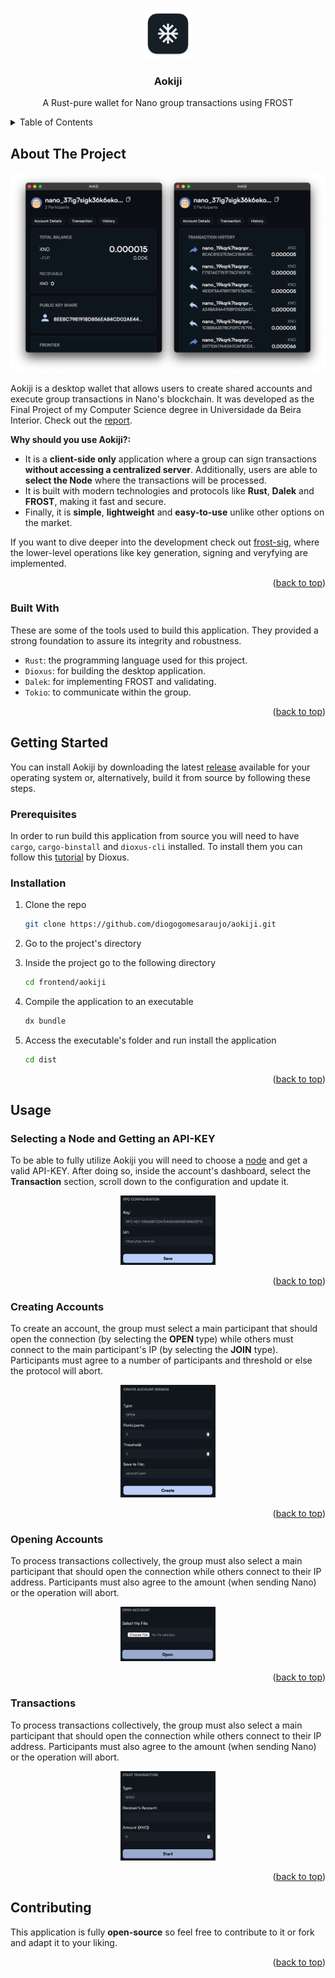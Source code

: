 <a id="readme-top"></a>


<!-- PROJECT LOGO -->
<br />
<div align="center">
  <a href="https://github.com/diogogomesaraujo/aokiji">
    <img src="./assets/icon.png" alt="Logo" width="80" height="80">
  </a>

  <h3 align="center">Aokiji</h3>

  <p align="center">
    A Rust-pure wallet for Nano group transactions using FROST
  </p>
</div>



<!-- TABLE OF CONTENTS -->
<details>
  <summary>Table of Contents</summary>
  <ol>
    <li>
      <a href="#about-the-project">About The Project</a>
      <ul>
        <li><a href="#built-with">Built With</a></li>
      </ul>
    </li>
    <li>
      <a href="#getting-started">Getting Started</a>
      <ul>
        <li><a href="#prerequisites">Prerequisites</a></li>
        <li><a href="#installation">Installation</a></li>
      </ul>
    </li>
    <li>
      <a href="#usage">Usage</a>
      <ul>
        <li><a href="#selecting-a-node-and-getting-an-api-key">Selecting a Node and Getting an API-KEY</a></li>
        <li><a href="#creating-accounts">Creating Accounts</a></li>
        <li><a href="#opening-accounts">Opening Accounts</a></li>
        <li><a href="#transactions">Transactions</a></li>
      </ul>
    </li>
    <li><a href="#contributing">Contributing</a></li>
  </ol>
</details>



<!-- ABOUT THE PROJECT -->
## About The Project

<div align="center">
    <img src="./assets/demo.png" alt="Demo">
</div>

Aokiji is a desktop wallet that allows users to create shared accounts and execute group transactions in Nano's blockchain. It was developed as the Final Project of my Computer Science degree in Universidade da Beira Interior. Check out the [report](./report.pdf).

**Why should you use Aokiji?:**
* It is a **client-side only** application where a group can sign transactions **without accessing a centralized server**. Additionally, users are able to **select the Node** where the transactions will be processed.
* It is built with modern technologies and protocols like **Rust**, **Dalek** and **FROST**, making it fast and secure.
* Finally, it is **simple**, **lightweight** and **easy-to-use** unlike other options on the market.

If you want to dive deeper into the development check out [frost-sig](https://github.com/diogogomesaraujo/frost-sig), where the lower-level operations like key generation, signing and veryfying are implemented.

<p align="right">(<a href="#readme-top">back to top</a>)</p>


### Built With

These are some of the tools used to build this application. They provided a strong foundation to assure its integrity and robustness.

* `Rust`: the programming language used for this project.
* `Dioxus`: for building the desktop application.
* `Dalek`: for implementing FROST and validating.
* `Tokio`: to communicate within the group.

<p align="right">(<a href="#readme-top">back to top</a>)</p>



<!-- GETTING STARTED -->
## Getting Started

You can install Aokiji by downloading the latest [release](https://github.com/diogogomesaraujo/aokiji/releases/latest) available for your operating system or, alternatively, build it from source by following these steps.

### Prerequisites

In order to run build this application from source you will need to have `cargo`,  `cargo-binstall` and `dioxus-cli` installed. To install them you can follow this [tutorial](https://dioxuslabs.com/learn/0.6/getting_started/#) by Dioxus.

### Installation

1. Clone the repo

   ```sh
   git clone https://github.com/diogogomesaraujo/aokiji.git
   ```

3. Go to the project's directory

5. Inside the project go to the following directory

   ```sh
   cd frontend/aokiji
   ```

6. Compile the application to an executable

   ```sh
   dx bundle
   ```

8. Access the executable's folder and run install the application

   ```sh
   cd dist
   ```

<p align="right">(<a href="#readme-top">back to top</a>)</p>



<!-- USAGE EXAMPLES -->
## Usage

### Selecting a Node and Getting an API-KEY

To be able to fully utilize Aokiji you will need to choose a [node](https://publicnodes.somenano.com/) and get a valid API-KEY. After doing so, inside the account's dashboard, select the **Transaction** section, scroll down to the configuration and update it.

<div align="center">
    <img src="./assets/config.png" alt="Config" style="width: 30%;">
</div>

<p align="right">(<a href="#readme-top">back to top</a>)</p>

### Creating Accounts

To create an account, the group must select a main participant that should open the connection (by selecting the **OPEN** type) while others must connect to the main participant's IP (by selecting the **JOIN** type). Participants must agree to a number of participants and threshold or else the protocol will abort.

<div align="center">
    <img src="./assets/create-account.png" alt="Create Account" style="width: 30%;">
</div>

<p align="right">(<a href="#readme-top">back to top</a>)</p>

### Opening Accounts

To process transactions collectively, the group must also select a main participant that should open the connection while others connect to their IP address. Participants must also agree to the amount (when sending Nano) or the operation will abort.



<div align="center">
    <img src="./assets/open-account.png" alt="Open Account" style="width: 30%;">
</div>

<p align="right">(<a href="#readme-top">back to top</a>)</p>

### Transactions

To process transactions collectively, the group must also select a main participant that should open the connection while others connect to their IP address. Participants must also agree to the amount (when sending Nano) or the operation will abort.



<div align="center">
    <img src="./assets/transactions.png" alt="Transactions" style="width: 30%;">
</div>

<p align="right">(<a href="#readme-top">back to top</a>)</p>

<!-- CONTRIBUTING -->
## Contributing

This application is fully **open-source** so feel free to contribute to it or fork and adapt it to your liking.

<p align="right">(<a href="#readme-top">back to top</a>)</p>



<!-- MARKDOWN LINKS & IMAGES -->
<!-- https://www.markdownguide.org/basic-syntax/#reference-style-links -->
[contributors-shield]: https://img.shields.io/github/contributors/othneildrew/Best-README-Template.svg?style=for-the-badge
[contributors-url]: https://github.com/othneildrew/Best-README-Template/graphs/contributors
[forks-shield]: https://img.shields.io/github/forks/othneildrew/Best-README-Template.svg?style=for-the-badge
[forks-url]: https://github.com/othneildrew/Best-README-Template/network/members
[stars-shield]: https://img.shields.io/github/stars/othneildrew/Best-README-Template.svg?style=for-the-badge
[stars-url]: https://github.com/othneildrew/Best-README-Template/stargazers
[issues-shield]: https://img.shields.io/github/issues/othneildrew/Best-README-Template.svg?style=for-the-badge
[issues-url]: https://github.com/othneildrew/Best-README-Template/issues
[license-shield]: https://img.shields.io/github/license/othneildrew/Best-README-Template.svg?style=for-the-badge
[license-url]: https://github.com/othneildrew/Best-README-Template/blob/master/LICENSE.txt
[linkedin-shield]: https://img.shields.io/badge/-LinkedIn-black.svg?style=for-the-badge&logo=linkedin&colorB=555
[linkedin-url]: https://linkedin.com/in/othneildrew
[product-screenshot]: images/screenshot.png
[Next.js]: https://img.shields.io/badge/next.js-000000?style=for-the-badge&logo=nextdotjs&logoColor=white
[Next-url]: https://nextjs.org/
[React.js]: https://img.shields.io/badge/React-20232A?style=for-the-badge&logo=react&logoColor=61DAFB
[React-url]: https://reactjs.org/
[Vue.js]: https://img.shields.io/badge/Vue.js-35495E?style=for-the-badge&logo=vuedotjs&logoColor=4FC08D
[Vue-url]: https://vuejs.org/
[Angular.io]: https://img.shields.io/badge/Angular-DD0031?style=for-the-badge&logo=angular&logoColor=white
[Angular-url]: https://angular.io/
[Svelte.dev]: https://img.shields.io/badge/Svelte-4A4A55?style=for-the-badge&logo=svelte&logoColor=FF3E00
[Svelte-url]: https://svelte.dev/
[Laravel.com]: https://img.shields.io/badge/Laravel-FF2D20?style=for-the-badge&logo=laravel&logoColor=white
[Laravel-url]: https://laravel.com
[Bootstrap.com]: https://img.shields.io/badge/Bootstrap-563D7C?style=for-the-badge&logo=bootstrap&logoColor=white
[Bootstrap-url]: https://getbootstrap.com
[JQuery.com]: https://img.shields.io/badge/jQuery-0769AD?style=for-the-badge&logo=jquery&logoColor=white
[JQuery-url]: https://jquery.com
